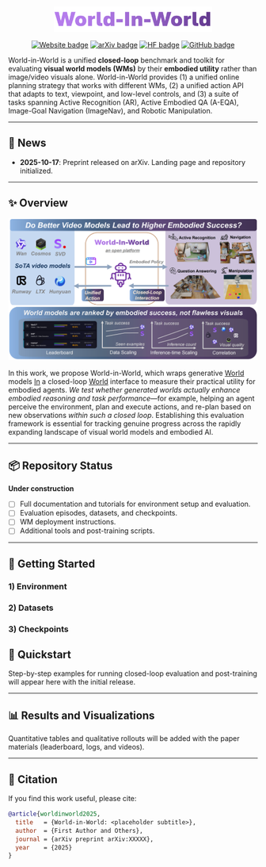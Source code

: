 <!-- # World-in-World -->

<p align="center">
  <img src="./assets/logo.svg" width="320" alt="World-in-World logo"/>
</p>

<div align="center">
  <a href="https://world-in-world.github.io/"><img src="https://img.shields.io/badge/🌐 Website-Visit-slateblue" alt="Website badge"></a>
  <a href="https://arxiv.org/abs/"><img src="https://img.shields.io/badge/arXiv-Abstract-orange" alt="arXiv badge"></a>
  <a href="https://huggingface.co"><img src="https://img.shields.io/badge/%F0%9F%A4%97%20Hugging%20Face-Page-goldenrod" alt="HF badge"></a>
  <a href="https://github.com/World-In-World/world-in-world" target="_blank"><img src="https://img.shields.io/badge/GitHub-Repo-darkgray?style=flat&logo=github" alt="GitHub badge"></a>
</div>

World-in-World is a unified **closed-loop** benchmark and toolkit for evaluating **visual world models (WMs)** by their **embodied utility** rather than image/video visuals alone. World-in-World provides (1) a unified online planning strategy that works with different WMs, (2) a unified action API that adapts to text, viewpoint, and low-level controls, and (3) a suite of tasks spanning Active Recognition (AR), Active Embodied QA (A-EQA), Image-Goal Navigation (ImageNav), and Robotic Manipulation.

---

## 📰 News
- **2025-10-17**: Preprint released on arXiv. Landing page and repository initialized.

---

## ✨ Overview

![Overview](assets/overview.png)

In this work, we propose World-in-World, which wraps generative <u>World</u> models <u>In</u> a closed-loop <u>World</u> interface to measure their practical utility for embodied agents. *We test whether generated worlds actually enhance embodied reasoning and task performance*—for example, helping an agent perceive the environment, plan and execute actions, and re-plan based on new observations *within such a closed loop*. Establishing this evaluation framework is essential for tracking genuine progress across the rapidly expanding landscape of visual world models and embodied AI.

---

## 📦 Repository Status

**Under construction**
- [ ] Full documentation and tutorials for environment setup and evaluation.
- [ ] Evaluation episodes, datasets, and checkpoints.
- [ ] WM deployment instructions.
- [ ] Additional tools and post-training scripts.

---

## 🚀 Getting Started

### 1) Environment


### 2) Datasets


### 3) Checkpoints

## 🧰 Quickstart
Step-by-step examples for running closed-loop evaluation and post-training will appear here with the initial release.

---

## 📊 Results and Visualizations
Quantitative tables and qualitative rollouts will be added with the paper materials (leaderboard, logs, and videos).

---

## 📝 Citation

If you find this work useful, please cite:
```bibtex
@article{worldinworld2025,
  title   = {World-in-World: <placeholder subtitle>},
  author  = {First Author and Others},
  journal = {arXiv preprint arXiv:XXXXX},
  year    = {2025}
}
